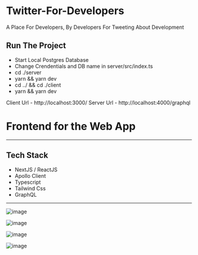 # Twitter-For-Developers
A Place For Developers, By Developers For Tweeting About Development

## Run The Project
- Start Local Postgres Database
- Change Crendentials and DB name in server/src/index.ts
- cd ./server
- yarn && yarn dev
- cd ../ && cd ./client
- yarn && yarn dev

Client Url - http://localhost:3000/
Server Url - http://localhost:4000/graphql

# Frontend for the Web App

-------
 
## Tech Stack

- NextJS / ReactJS
- Apollo Client
- Typescript
- Tailwind Css
- GraphQL

-------

![image](https://user-images.githubusercontent.com/91791834/179819426-694b48b5-4fa5-42ea-bc40-8ca6099a448c.png)

![image](https://user-images.githubusercontent.com/91791834/179819317-0e5e3999-4181-4026-980f-47090a596f3d.png)

![image](https://user-images.githubusercontent.com/91791834/179819678-4815f2e3-a536-4036-a898-669edf53666e.png)

![image](https://user-images.githubusercontent.com/91791834/179819832-917c704d-e6c1-403d-b1c9-36760342cb3b.png)
